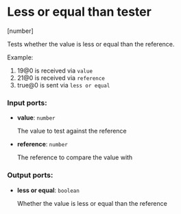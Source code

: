 # Less or equal than tester

[number]

Tests whether the value is less or equal than the reference.

Example:

1. 19@0 is received via `value`
2. 21@0 is received via `reference`
3. true@0 is sent via `less or equal`

### Input ports:

* __value__: `number`

    The value to test against the reference


* __reference__: `number`

    The reference to compare the value with

### Output ports:

* __less or equal__: `boolean`

    Whether the value is less or equal than the reference

